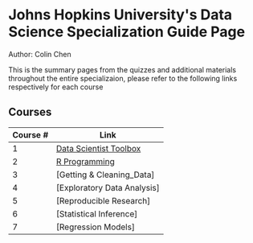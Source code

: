 # Johns Hopkins University's Data Science Specialization Guide Page

Author: Colin Chen </br>

This is the summary pages from the quizzes and additional materials throughout the entire specializaion, please refer to the following links respectively for each course </br>

## Courses
Course # | Link 
--- | --- 
1 | [Data Scientist Toolbox](https://github.com/hsc251/RLearn/blob/master/JHU_DataScience/01_Data_Scientist_Toolbox/JHU01_guideline.md)
2 | [R Programming](https://github.com/hsc251/RLearn/blob/master/JHU_DataScience/02_R_Programming/JHU02_guideline.md)
3 | [Getting & Cleaning_Data]
4 | [Exploratory Data Analysis]
5 | [Reproducible Research]
6 | [Statistical Inference]
7 | [Regression Models]
</br>
